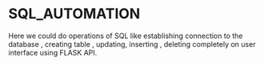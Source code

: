 # SQL_AUTOMATION
Here we could do operations of SQL like establishing connection to the database , creating table , updating, inserting , deleting completely on user interface using FLASK API.
